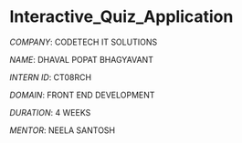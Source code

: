# Interactive_Quiz_Application

*COMPANY*: CODETECH IT SOLUTIONS

*NAME*: DHAVAL POPAT BHAGYAVANT

*INTERN ID*: CT08RCH

*DOMAIN*: FRONT END DEVELOPMENT

*DURATION*: 4 WEEKS

*MENTOR*: NEELA SANTOSH

